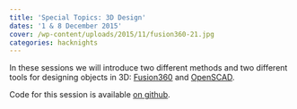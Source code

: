 ```yaml
---
title: 'Special Topics: 3D Design'
dates: '1 & 8 December 2015'
cover: /wp-content/uploads/2015/11/fusion360-21.jpg
categories: hacknights
---
```

In these sessions we will introduce two different methods and two different tools for designing objects in 3D: [Fusion360](http://www.autodesk.co.uk/products/fusion-360/) and [OpenSCAD](http://www.openscad.org/).

Code for this session is available [on github](https://github.com/hacklabes/HackNights_OpenSCAD).
